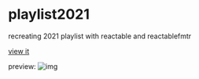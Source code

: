 # playlist2021
recreating 2021 playlist with reactable and reactablefmtr

[view it](https://rawcdn.githack.com/johnmackintosh/playlist2021/7e3c893ac14a80b2a69579eba20bbbd086552bf7/playlist.html)


preview:
![img](https://user-images.githubusercontent.com/3278367/147008740-5042ad97-3b57-4445-8c53-c4f48125b33a.png)
